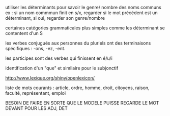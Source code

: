 utiliser les déterminants pour savoir le genre/ nombre des noms communs
ex : si un nom commmun finit en s/x, regarder si le mot précédent est un déterminant, si oui, regarder son genre/nombre

certaines catégories grammaticales plus simples comme les déterminant se contentent d'un S

les verbes conjugués aux personnes du pluriels ont des terminaisons spécifiques : -ons, -ez, -ent.

les participes sont des verbes qui finissent en é/u/i

identification d'un "que" et similaire pour le subjonctif

http://www.lexique.org/shiny/openlexicon/

liste de mots courants : article, ordre, homme, droit, citoyens, raison, faculté, représentant, emploi

BESOIN DE FAIRE EN SORTE QUE LE MODELE PUISSE REGARDE LE MOT DEVANT POUR LES ADJ, DET
